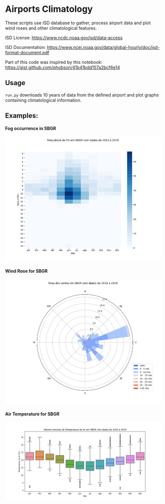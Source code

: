 # Airports Climatology

These scripts use ISD database to gather, process airport data and plot wind roses and other climatological features.

ISD License: https://www.ncdc.noaa.gov/isd/data-access

ISD Documentation: https://www.ncei.noaa.gov/data/global-hourly/doc/isd-format-document.pdf

Part of this code was inspired by this notebook: https://gist.github.com/phobson/41b41bdd157a2bcf6e14

## Usage
`run.py` downloads 10 years of data from the defined airport and plot graphs containing climatological information.


## Examples:

#### Fog occurrence in SBGR
![Fog Occurrence in SBGR](https://github.com/marciohssilveira/airports_climatology/blob/master/data/03_img_output/SBGR/fenomenos_significativos/wx_FG_SBGR_2011-2019.png)

#### Wind Rose for SBGR
![Wind Rose for SBGR](https://github.com/marciohssilveira/airports_climatology/blob/master/data/03_img_output/SBGR/rosa_dos_ventos_total/windrose_all_time_SBGR_2010-2019.png)

#### Air Temperature for SBGR
![Wind Rose for SBGR](https://github.com/marciohssilveira/airports_climatology/blob/master/data/03_img_output/SBGR/variaveis/temperatura_do_ar_SBGR_2010-2019.png)
